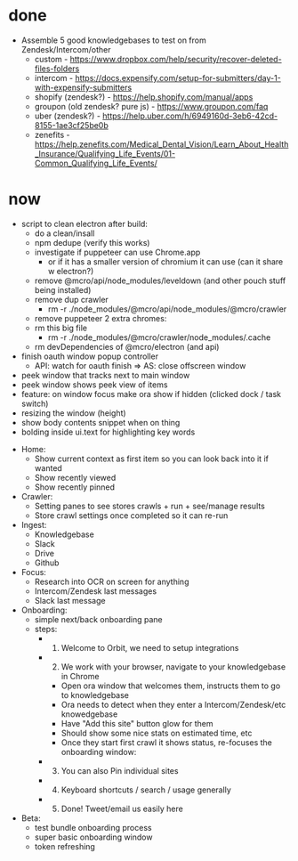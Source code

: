 # done

* Assemble 5 good knowledgebases to test on from Zendesk/Intercom/other
  * custom - https://www.dropbox.com/help/security/recover-deleted-files-folders
  * intercom -
    https://docs.expensify.com/setup-for-submitters/day-1-with-expensify-submitters
  * shopify (zendesk?) - https://help.shopify.com/manual/apps
  * groupon (old zendesk? pure js) - https://www.groupon.com/faq
  * uber (zendesk?) -
    https://help.uber.com/h/6949160d-3eb6-42cd-8155-1ae3cf25be0b
  * zenefits -
    https://help.zenefits.com/Medical_Dental_Vision/Learn_About_Health_Insurance/Qualifying_Life_Events/01-Common_Qualifying_Life_Events/

# now

* script to clean electron after build:
  * do a clean/insall
  * npm dedupe (verify this works)
  * investigate if puppeteer can use Chrome.app
    * or if it has a smaller version of chromium it can use (can it share w
      electron?)
  * remove @mcro/api/node_modules/leveldown (and other pouch stuff being
    installed)
  * remove dup crawler
    * rm -r ./node_modules/@mcro/api/node_modules/@mcro/crawler
  * remove puppeteer 2 extra chromes:
  * rm this big file
    * rm -r ./node_modules/@mcro/crawler/node_modules/.cache
  * rm devDependencies of @mcro/electron (and api)
* finish oauth window popup controller
  * API: watch for oauth finish => AS: close offscreen window
* peek window that tracks next to main window
* peek window shows peek view of items
* feature: on window focus make ora show if hidden (clicked dock / task switch)
* resizing the window (height)
* show body contents snippet when on thing
* bolding inside ui.text for highlighting key words

- Home:
  * Show current context as first item so you can look back into it if wanted
  * Show recently viewed
  * Show recently pinned
- Crawler:
  * Setting panes to see stores crawls + run + see/manage results
  * Store crawl settings once completed so it can re-run
- Ingest:
  * Knowledgebase
  * Slack
  * Drive
  * Github
- Focus:
  * Research into OCR on screen for anything
  * Intercom/Zendesk last messages
  * Slack last message
- Onboarding:
  * simple next/back onboarding pane
  * steps:
    * 1. Welcome to Orbit, we need to setup integrations
    * 2. We work with your browser, navigate to your knowledgebase in Chrome
      * Open ora window that welcomes them, instructs them to go to
        knowledgebase
      * Ora needs to detect when they enter a Intercom/Zendesk/etc knowedgebase
      * Have "Add this site" button glow for them
      * Should show some nice stats on estimated time, etc
      * Once they start first crawl it shows status, re-focuses the onboarding
        window:
    * 3. You can also Pin individual sites
    * 4. Keyboard shortcuts / search / usage generally
    * 5. Done! Tweet/email us easily here
- Beta:
  * test bundle onboarding process
  * super basic onboarding window
  * token refreshing
